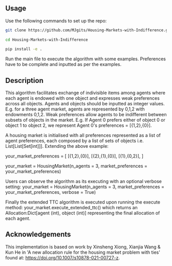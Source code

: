 ## Usage
Use the following commands to set up the repo:
```bash
git clone https://github.com/MJgits/Housing-Markets-with-Indifference.git
  
cd Housing-Markets-with-Indifference
  
pip install -e .
```
Run the main file to execute the algorithm with some examples. Preferences have to be complete and inputted as per the examples.

## Description
This algorithm facilitates exchange of indivisible items among agents where each agent is endowed with one object and expresses weak preferences across all objects. Agents and objects should be inputted as integer values. E.g. for a three agent market, agents are represented by 0,1,2 with endowments 0,1,2. Weak preferences allow agents to be indifferent between subsets of objects in the market. E.g. If Agent 0 prefers either of object 0 or object 1 to object 2, we represent Agent 0's preferences = [{1,2},{0}].

A housing market is initialised with all preferences represented as a list of agent preferences, each composed by a list of sets of objects i.e. List[List[Set[int]]]. Extending the above example:

your_market_preferences = [
[{1,2},{0}],
[{2},{1},{0}],
[{1},{0,2}],
]

your_market = HousingMarket(n_agents = 3, market_preferences = your_market_preferences)

Users can observe the algorithm as its executing with an optional verbose setting:
your_market = HousingMarket(n_agents = 3, market_preferences = your_market_preferences, verbose = True)

Finally the extended TTC algorithm is executed upon running the execute method:
your_market.execute_extended_ttc() which returns an Allocation:Dict[agent (int), object (int)] representing the final allocation of each agent.

## Acknowledgements
This implementation is based on work by Xinsheng Xiong, Xianjia Wang & Kun He in 'A new allocation rule for the housing market problem with ties' found at: https://doi.org/10.1007/s10878-021-00727-z.



